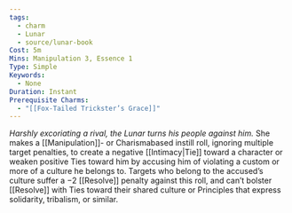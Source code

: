 ```yaml
---
tags:
  - charm
  - Lunar
  - source/lunar-book
Cost: 5m
Mins: Manipulation 3, Essence 1
Type: Simple
Keywords:
  - None
Duration: Instant
Prerequisite Charms:
  - "[[Fox-Tailed Trickster’s Grace]]"
---
```

*Harshly excoriating a rival, the Lunar turns his people against him.*
She makes a [[Manipulation]]- or Charismabased instill roll, ignoring multiple target penalties, to create a negative [[Intimacy|Tie]] toward a character or weaken positive Ties toward him by accusing him of violating a custom or more of a culture he belongs to. Targets who belong to the accused’s culture suffer a −2 [[Resolve]] penalty against this roll, and can’t bolster [[Resolve]] with Ties toward their shared culture or Principles that express solidarity, tribalism, or similar.